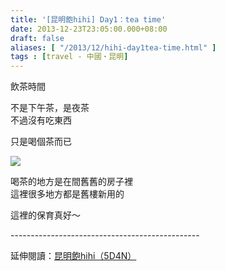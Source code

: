 ```yaml
---
title: '[昆明飽hihi] Day1：tea time'
date: 2013-12-23T23:05:00.000+08:00
draft: false
aliases: [ "/2013/12/hihi-day1tea-time.html" ]
tags : [travel - 中國・昆明]
---
```


飲茶時間  
  
不是下午茶，是夜茶  
不過沒有吃東西  
  
只是喝個茶而已  

![](/images/yunnan1b.jpg)

喝茶的地方是在間舊舊的房子裡  
這裡很多地方都是舊樓新用的  
  
這裡的保育真好～  
  
\-----------------------------------------------  
  
延伸閱讀：[昆明飽hihi（5D4N）](https://hidie.net/yunnan5d4n/)
